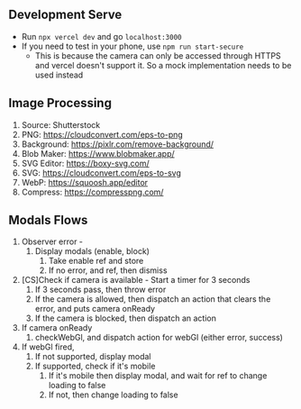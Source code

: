 ## Development Serve

- Run `npx vercel dev` and go `localhost:3000`
- If you need to test in your phone, use `npm run start-secure`
  - This is because the camera can only be accessed through HTTPS and vercel doesn't support it. So a mock implementation needs to be used instead

## Image Processing

1. Source: Shutterstock
2. PNG: https://cloudconvert.com/eps-to-png
3. Background: https://pixlr.com/remove-background/
4. Blob Maker: https://www.blobmaker.app/
5. SVG Editor: https://boxy-svg.com/
6. SVG: https://cloudconvert.com/eps-to-svg
7. WebP: https://squoosh.app/editor
8. Compress: https://compresspng.com/

## Modals Flows

1. Observer error - 
   1. Display modals (enable, block)
      1. Take enable ref and store
      2. If no error, and ref, then dismiss
2. [CS]Check if camera is available - Start a timer for 3 seconds
   1. If 3 seconds pass, then throw error
   2. If the camera is allowed, then dispatch an action that clears the error, and puts camera onReady
   3. If the camera is blocked, then dispatch an action
3. If camera onReady
   1. checkWebGl, and dispatch action for webGl (either error, success)
4. If webGl fired, 
   1. If not supported, display modal
   2. If supported, check if it's mobile
      1. If it's mobile then display modal, and wait for ref to change loading to false
      2. If not, then change loading to false